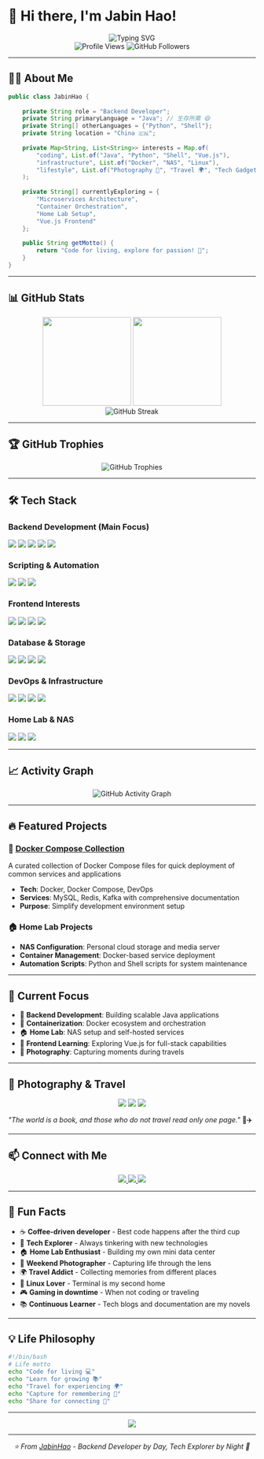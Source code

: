 # 🚀 Hi there, I'm Jabin Hao! 

<div align="center">
  <img src="https://readme-typing-svg.herokuapp.com?font=Fira+Code&pause=1000&color=00D4FF&center=true&vCenter=true&width=500&lines=Backend+Developer+%7C+Java+Enthusiast;Python+%26+Shell+Scripting;Docker+%26+NAS+Hobbyist;Photography+%26+Travel+Lover;Always+Exploring+New+Tech" alt="Typing SVG" />
</div>

<div align="center">
  <img src="https://komarev.com/ghpvc/?username=JabinHao&style=flat-square&color=blue" alt="Profile Views"/>
  <img src="https://img.shields.io/github/followers/JabinHao?label=Followers&style=social" alt="GitHub Followers"/>
</div>

---

## 🧑‍💻 About Me

```java
public class JabinHao {
    
    private String role = "Backend Developer";
    private String primaryLanguage = "Java"; // 生存所需 😄
    private String[] otherLanguages = {"Python", "Shell"};
    private String location = "China 🇨🇳";
    
    private Map<String, List<String>> interests = Map.of(
        "coding", List.of("Java", "Python", "Shell", "Vue.js"),
        "infrastructure", List.of("Docker", "NAS", "Linux"),
        "lifestyle", List.of("Photography 📸", "Travel 🌍", "Tech Gadgets")
    );
    
    private String[] currentlyExploring = {
        "Microservices Architecture", 
        "Container Orchestration",
        "Home Lab Setup",
        "Vue.js Frontend"
    };
    
    public String getMotto() {
        return "Code for living, explore for passion! 🎯";
    }
}
```

---

## 📊 GitHub Stats

<div align="center">
  <img height="180em" src="https://github-readme-stats.vercel.app/api?username=JabinHao&show_icons=true&theme=tokyonight&include_all_commits=true&count_private=true"/>
  <img height="180em" src="https://github-readme-stats.vercel.app/api/top-langs/?username=JabinHao&layout=compact&langs_count=8&theme=tokyonight"/>
</div>

<div align="center">
  <img src="https://github-readme-streak-stats.herokuapp.com/?user=JabinHao&theme=tokyonight" alt="GitHub Streak"/>
</div>

---

## 🏆 GitHub Trophies

<div align="center">
  <img src="https://github-profile-trophy.vercel.app/?username=JabinHao&theme=tokyonight&no-frame=false&no-bg=true&margin-w=4" alt="GitHub Trophies"/>
</div>

---

## 🛠️ Tech Stack

### Backend Development (Main Focus)
<p>
  <img src="https://img.shields.io/badge/Java-ED8B00?style=for-the-badge&logo=openjdk&logoColor=white"/>
  <img src="https://img.shields.io/badge/Spring-6DB33F?style=for-the-badge&logo=spring&logoColor=white"/>
  <img src="https://img.shields.io/badge/Spring_Boot-F2F4F9?style=for-the-badge&logo=spring-boot"/>
  <img src="https://img.shields.io/badge/Maven-C71A36?style=for-the-badge&logo=Apache%20Maven&logoColor=white"/>
  <img src="https://img.shields.io/badge/Gradle-02303A?style=for-the-badge&logo=Gradle&logoColor=white"/>
</p>

### Scripting & Automation
<p>
  <img src="https://img.shields.io/badge/Python-3776AB?style=for-the-badge&logo=python&logoColor=white"/>
  <img src="https://img.shields.io/badge/Shell_Script-121011?style=for-the-badge&logo=gnu-bash&logoColor=white"/>
  <img src="https://img.shields.io/badge/PowerShell-5391FE?style=for-the-badge&logo=PowerShell&logoColor=white"/>
</p>

### Frontend Interests
<p>
  <img src="https://img.shields.io/badge/Vue.js-35495E?style=for-the-badge&logo=vuedotjs&logoColor=4FC08D"/>
  <img src="https://img.shields.io/badge/HTML5-E34F26?style=for-the-badge&logo=html5&logoColor=white"/>
  <img src="https://img.shields.io/badge/CSS3-1572B6?style=for-the-badge&logo=css3&logoColor=white"/>
  <img src="https://img.shields.io/badge/JavaScript-F7DF1E?style=for-the-badge&logo=javascript&logoColor=black"/>
</p>

### Database & Storage
<p>
  <img src="https://img.shields.io/badge/MySQL-00000F?style=for-the-badge&logo=mysql&logoColor=white"/>
  <img src="https://img.shields.io/badge/PostgreSQL-316192?style=for-the-badge&logo=postgresql&logoColor=white"/>
  <img src="https://img.shields.io/badge/Redis-DC382D?style=for-the-badge&logo=redis&logoColor=white"/>
  <img src="https://img.shields.io/badge/MongoDB-4EA94B?style=for-the-badge&logo=mongodb&logoColor=white"/>
</p>

### DevOps & Infrastructure
<p>
  <img src="https://img.shields.io/badge/Docker-2496ED?style=for-the-badge&logo=docker&logoColor=white"/>
  <img src="https://img.shields.io/badge/Linux-FCC624?style=for-the-badge&logo=linux&logoColor=black"/>
  <img src="https://img.shields.io/badge/Git-F05032?style=for-the-badge&logo=git&logoColor=white"/>
  <img src="https://img.shields.io/badge/Nginx-009639?style=for-the-badge&logo=nginx&logoColor=white"/>
</p>

### Home Lab & NAS
<p>
  <img src="https://img.shields.io/badge/Synology-B6B6B6?style=for-the-badge&logo=synology&logoColor=white"/>
  <img src="https://img.shields.io/badge/Raspberry%20Pi-A22846?style=for-the-badge&logo=Raspberry%20Pi&logoColor=white"/>
  <img src="https://img.shields.io/badge/Ubuntu-E95420?style=for-the-badge&logo=ubuntu&logoColor=white"/>
</p>

---

## 📈 Activity Graph

<div align="center">
  <img src="https://github-readme-activity-graph.vercel.app/graph?username=JabinHao&theme=tokyo-night&hide_border=true" alt="GitHub Activity Graph"/>
</div>

---

## 🔥 Featured Projects

### 🐳 [Docker Compose Collection](https://github.com/JabinHao/docker-compose-collection)
A curated collection of Docker Compose files for quick deployment of common services and applications
- **Tech**: Docker, Docker Compose, DevOps
- **Services**: MySQL, Redis, Kafka with comprehensive documentation
- **Purpose**: Simplify development environment setup

### 🏠 Home Lab Projects
- **NAS Configuration**: Personal cloud storage and media server
- **Container Management**: Docker-based service deployment
- **Automation Scripts**: Python and Shell scripts for system maintenance

---

## 🎯 Current Focus

- 🔧 **Backend Development**: Building scalable Java applications
- 🐳 **Containerization**: Docker ecosystem and orchestration
- 🏠 **Home Lab**: NAS setup and self-hosted services
- 🎨 **Frontend Learning**: Exploring Vue.js for full-stack capabilities
- 📸 **Photography**: Capturing moments during travels

---

## 📸 Photography & Travel

<div align="center">
  <img src="https://img.shields.io/badge/Canon-8C1004?style=for-the-badge&logo=Canon&logoColor=white"/>
  <img src="https://img.shields.io/badge/Adobe%20Lightroom-31A8FF?style=for-the-badge&logo=Adobe%20Lightroom&logoColor=white"/>
  <img src="https://img.shields.io/badge/Travel-🌍-brightgreen?style=for-the-badge"/>
</div>

*"The world is a book, and those who do not travel read only one page."* 📖✈️

---

## 📫 Connect with Me

<div align="center">
  <a href="mailto:haojipeng@bilibili.com">
    <img src="https://img.shields.io/badge/Email-D14836?style=for-the-badge&logo=gmail&logoColor=white"/>
  </a>
  <a href="https://github.com/JabinHao">
    <img src="https://img.shields.io/badge/GitHub-100000?style=for-the-badge&logo=github&logoColor=white"/>
  </a>
  <a href="https://linkedin.com/in/yourprofile">
    <img src="https://img.shields.io/badge/LinkedIn-0077B5?style=for-the-badge&logo=linkedin&logoColor=white"/>
  </a>
</div>

---

## 🎪 Fun Facts

- ☕ **Coffee-driven developer** - Best code happens after the third cup
- 🔭 **Tech Explorer** - Always tinkering with new technologies
- 🏠 **Home Lab Enthusiast** - Building my own mini data center
- 📸 **Weekend Photographer** - Capturing life through the lens
- 🌍 **Travel Addict** - Collecting memories from different places
- 🐧 **Linux Lover** - Terminal is my second home
- 🎮 **Gaming in downtime** - When not coding or traveling
- 📚 **Continuous Learner** - Tech blogs and documentation are my novels

---

## 💡 Life Philosophy

```bash
#!/bin/bash
# Life motto
echo "Code for living 💻"
echo "Learn for growing 📚" 
echo "Travel for experiencing 🌍"
echo "Capture for remembering 📸"
echo "Share for connecting 🤝"
```

---

<div align="center">
  <img src="https://capsule-render.vercel.app/api?type=waving&color=gradient&height=100&section=footer"/>
</div>

---

<div align="center">
  <i>⭐️ From <a href="https://github.com/JabinHao">JabinHao</a> - Backend Developer by Day, Tech Explorer by Night 🌙</i>
</div>